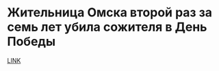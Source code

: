 # Жительница Омска второй раз за семь лет убила сожителя в День Победы



[LINK](https://varlamov.ru/2366389.html)